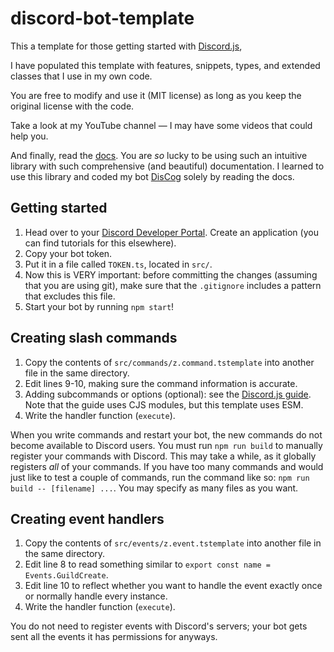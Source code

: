 # discord-bot-template

This a template for those getting started with [Discord.js](https://discord.js.org),

I have populated this template with features, snippets, types, and extended classes that I use in my own code.

You are free to modify and use it (MIT license) as long as you keep the original license with the code.

Take a look at my YouTube channel — I may have some videos that could help you.

And finally, read the [docs](https://discord.js.org). You are *so* lucky to be using such an intuitive library with such comprehensive (and beautiful) documentation. I learned to use this library and coded my bot [DisCog](https://github.com/akpi816218/discog) solely by reading the docs.

## Getting started

1. Head over to your [Discord Developer Portal](https://discord.dev). Create an application (you can find tutorials for this elsewhere).
2. Copy your bot token.
3. Put it in a file called `TOKEN.ts`, located in `src/`.
4. Now this is VERY important: before committing the changes (assuming that you are using git), make sure that the `.gitignore` includes a pattern that excludes this file.
5. Start your bot by running `npm start`!

## Creating slash commands

1. Copy the contents of `src/commands/z.command.tstemplate` into another file in the same directory.
2. Edit lines 9-10, making sure the command information is accurate.
3. Adding subcommands or options (optional): see the [Discord.js guide](https://discordjs.guide/creating-your-bot/command-handling.html#executing-commands). Note that the guide uses CJS modules, but this template uses ESM.
4. Write the handler function (`execute`).

When you write commands and restart your bot, the new commands do not become available to Discord users. You must run `npm run build` to manually register your commands with Discord. This may take a while, as it globally registers *all* of your commands. If you have too many commands and would just like to test a couple of commands, run the command like so: `npm run build -- [filename] ...`. You may specify as many files as you want.

## Creating event handlers

1. Copy the contents of `src/events/z.event.tstemplate` into another file in the same directory.
2. Edit line 8 to read something similar to `export const name = Events.GuildCreate`.
3. Edit line 10 to reflect whether you want to handle the event exactly once or normally handle every instance.
4. Write the handler function (`execute`).

You do not need to register events with Discord's servers; your bot gets sent all the events it has permissions for anyways.
